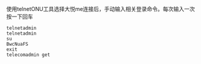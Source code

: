 使用telnetONU工具选择大悦me连接后，手动输入相关登录命令。每次输入一次按一下回车  
```
telnetadmin
telnetadmin
su
BwcNuaFS
exit
telecomadmin get
```
